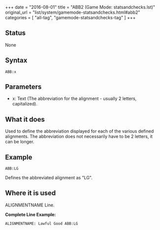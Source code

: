 +++
date = "2016-08-01"
title = "ABB2 (Game Mode: statsandchecks.lst)"
original_url = "list/system/gamemode-statsandchecks.html#abb2"
categories = [ "all-tag", "gamemode-statsandchecks-tag" ]
+++

## Status

None

## Syntax

`ABB:x`

## Parameters

-   x: Text (The abbreviation for the alignment -
    usually 2 letters, capitalized).



What it does
------------

Used to define the abbreviation displayed for each of the various
defined alignments. The abbreviation does not necessarily have to be 2
letters, it can be longer.

Example
-------

`ABB:LG`

Defines the abbreviated alignment as "LG".

Where it is used
----------------

ALIGNMENTNAME Line.

**Complete Line Example:**

`ALIGNMENTNAME: Lawful Good ABB:LG`

